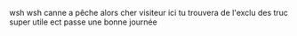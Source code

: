 wsh wsh canne a pêche alors cher visiteur ici tu trouvera de l'exclu des truc super utile ect passe une bonne journée

<!---
French-Dev/French-Dev is a ✨ special ✨ repository because its `README.md` (this file) appears on your GitHub profile.
You can click the Preview link to take a look at your changes.
--->
